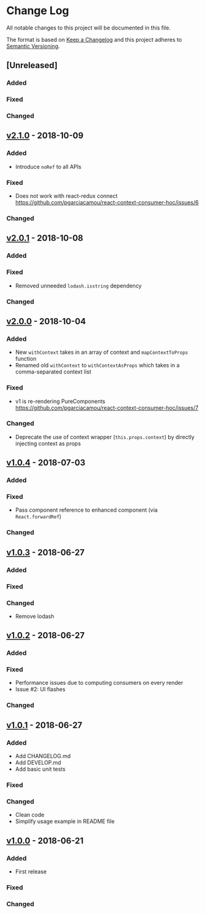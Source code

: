 # Change Log
All notable changes to this project will be documented in this file.

The format is based on [Keep a Changelog](http://keepachangelog.com/)
and this project adheres to [Semantic Versioning](http://semver.org/).

## [Unreleased]
### Added
### Fixed
### Changed

## [v2.1.0](https://github.com/pgarciacamou/react-context-consumer-hoc/releases/tag/v2.1.0) - 2018-10-09
### Added
- Introduce `noRef` to all APIs
### Fixed
- Does not work with react-redux connect https://github.com/pgarciacamou/react-context-consumer-hoc/issues/6
### Changed

## [v2.0.1](https://github.com/pgarciacamou/react-context-consumer-hoc/releases/tag/v2.0.1) - 2018-10-08
### Added
### Fixed
- Removed unneeded `lodash.isstring` dependency
### Changed

## [v2.0.0](https://github.com/pgarciacamou/react-context-consumer-hoc/releases/tag/v2.0.0) - 2018-10-04
### Added
- New `withContext` takes in an array of context and `mapContextToProps` function
- Renamed old `withContext` to `withContextAsProps` which takes in a comma-separated context list
### Fixed
- v1 is re-rendering PureComponents https://github.com/pgarciacamou/react-context-consumer-hoc/issues/7
### Changed
- Deprecate the use of context wrapper (`this.props.context`) by directly injecting context as props

## [v1.0.4](https://github.com/pgarciacamou/react-context-consumer-hoc/releases/tag/v1.0.4) - 2018-07-03
### Added
### Fixed
- Pass component reference to enhanced component (via `React.forwardRef`)
### Changed

## [v1.0.3](https://github.com/pgarciacamou/react-context-consumer-hoc/releases/tag/v1.0.3) - 2018-06-27
### Added
### Fixed
### Changed
- Remove lodash

## [v1.0.2](https://github.com/pgarciacamou/react-context-consumer-hoc/releases/tag/v1.0.2) - 2018-06-27
### Added
### Fixed
- Performance issues due to computing consumers on every render
- Issue #2: UI flashes
### Changed

## [v1.0.1](https://github.com/pgarciacamou/react-context-consumer-hoc/releases/tag/v1.0.1) - 2018-06-27
### Added
- Add CHANGELOG.md
- Add DEVELOP.md
- Add basic unit tests
### Fixed
### Changed
- Clean code
- Simplify usage example in README file

## [v1.0.0](https://github.com/pgarciacamou/react-context-consumer-hoc/releases/tag/1.0.0) - 2018-06-21
### Added
- First release
### Fixed
### Changed
